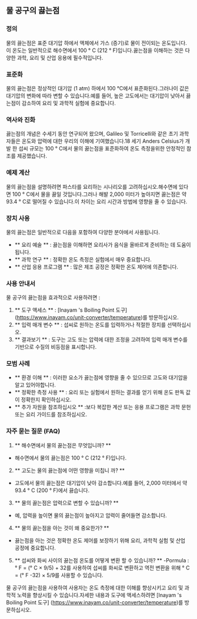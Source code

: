 ## 물 공구의 끓는점

### 정의
물의 끓는점은 표준 대기압 하에서 액체에서 가스 (증기)로 물이 전이되는 온도입니다.이 온도는 일반적으로 해수면에서 100 ° C (212 ° F)입니다.끓는점을 이해하는 것은 다양한 과학, 요리 및 산업 응용에 필수적입니다.

### 표준화
물의 끓는점은 정상적인 대기압 (1 atm) 하에서 100 ℃에서 표준화된다.그러나이 값은 대기압의 변화에 ​​따라 변할 수 있습니다.예를 들어, 높은 고도에서는 대기압이 낮아서 끓는점이 감소하여 요리 및 과학적 실험에 중요합니다.

### 역사와 진화
끓는점의 개념은 수세기 동안 연구되어 왔으며, Galileo 및 Torricelli와 같은 초기 과학자들은 온도와 압력에 대한 우리의 이해에 기여했습니다.18 세기 Anders Celsius가 개발 한 섭씨 규모는 100 ° C에서 물의 끓는점을 표준화하여 온도 측정을위한 안정적인 참조를 제공했습니다.

### 예제 계산
물의 끓는점을 설명하려면 파스타를 요리하는 시나리오를 고려하십시오.해수면에 있다면 100 ° C에서 물을 끓일 것입니다.그러나 해발 2,000 미터가 높아지면 끓는점은 약 93.4 ° C로 떨어질 수 있습니다.이 차이는 요리 시간과 방법에 영향을 줄 수 있습니다.

### 장치 사용
물의 끓는점은 일반적으로 다음을 포함하여 다양한 분야에서 사용됩니다.
- ** 요리 예술 ** : 끓는점을 이해하면 요리사가 음식을 올바르게 준비하는 데 도움이됩니다.
- ** 과학 연구 ** : 정확한 온도 측정은 실험에서 매우 중요합니다.
- ** 산업 응용 프로그램 ** : 많은 제조 공정은 정확한 온도 제어에 의존합니다.

### 사용 안내서
물 공구의 끓는점을 효과적으로 사용하려면 :
1. ** 도구 액세스 ** : [Inayam 's Boiling Point 도구] (https://www.inayam.co/unit-converter/temperature)를 방문하십시오.
2. ** 입력 매개 변수 ** : 섭씨로 원하는 온도를 입력하거나 적절한 장치를 선택하십시오.
3. ** 결과보기 ** : 도구는 고도 또는 압력에 대한 조정을 고려하여 입력 매개 변수를 기반으로 수질의 비등점을 표시합니다.

### 모범 사례
- ** 환경 이해 ** : 이러한 요소가 끓는점에 영향을 줄 수 있으므로 고도와 대기압을 알고 있어야합니다.
- ** 정확한 측정 사용 ** : 요리 또는 실험에서 원하는 결과를 얻기 위해 온도 판독 값이 정확한지 확인하십시오.
- ** 추가 자원을 참조하십시오 ** :보다 복잡한 계산 또는 응용 프로그램은 과학 문헌 또는 요리 가이드를 참조하십시오.

### 자주 묻는 질문 (FAQ)

1. ** 해수면에서 물의 끓는점은 무엇입니까? **
- 해수면에서 물의 끓는점은 100 ° C (212 ° F)입니다.

2. ** 고도는 물의 끓는점에 어떤 영향을 미칩니 까? **
- 고도에서 물의 끓는점은 대기압이 낮아 감소합니다.예를 들어, 2,000 미터에서 약 93.4 ° C (200 ° F)에서 끓습니다.

3. ** 물의 끓는점은 압력으로 변할 수 있습니까? **
- 예, 압력을 높이면 물의 끓는점이 높아지고 압력이 줄어들면 감소합니다.

4. ** 물의 끓는점을 아는 것이 왜 중요한가? **
- 끓는점을 아는 것은 정확한 온도 제어를 보장하기 위해 요리, 과학적 실험 및 산업 공정에 중요합니다.

5. ** 섭씨와 화씨 사이의 끓는점 온도를 어떻게 변환 할 수 있습니까? **
-Pormula : ° F = (° C × 9/5) + 32를 사용하여 섭씨를 화씨로 변환하고 역전 변환을 위해 ° C = (° F -32) × 5/9를 사용할 수 있습니다.

물 공구의 끓는점을 사용하여 사용자는 온도 측정에 대한 이해를 향상시키고 요리 및 과학적 노력을 향상시킬 수 있습니다.자세한 내용과 도구에 액세스하려면 [Inayam 's Boiling Point 도구] (https://www.inayam.co/unit-converter/temperature)를 방문하십시오.